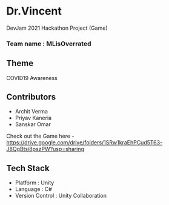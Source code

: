 # Dr.Vincent
DevJam 2021 Hackathon Project (Game)
### Team name : MLisOverrated
## Theme
COVID19 Awareness
## Contributors
- Archit Verma
- Priyav Kaneria
- Sanskar Omar

Check out the Game here - https://drive.google.com/drive/folders/1SRw1kraEhPCud5T63-J8QgBtsi8pszPW?usp=sharing

## Tech Stack
- Platform : Unity
- Language : C#
- Version Control : Unity Collaboration
